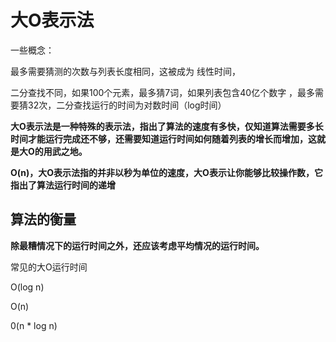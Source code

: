 # 大O表示法

一些概念：

最多需要猜测的次数与列表长度相同，这被成为 线性时间，

二分查找不同，如果100个元素，最多猜7词，如果列表包含40亿个数字 ，最多需要猜32次，二分查找运行的时间为对数时间（log时间）

**大O表示法是一种特殊的表示法，指出了算法的速度有多快，仅知道算法需要多长时间才能运行完成还不够，还需要知道运行时间如何随着列表的增长而增加，这就是大O的用武之地。**

**O\(n\)，大O表示法指的并非以秒为单位的速度，大O表示让你能够比较操作数，它指出了算法运行时间的递增**

## 算法的衡量

**除最糟情况下的运行时间之外，还应该考虑平均情况的运行时间。**

常见的大O运行时间

O\(log n\)

O\(n\)

0\(n \* log n\)



